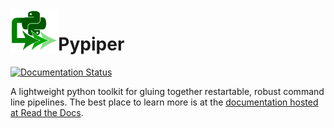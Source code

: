 <img src="logo_pypiper.svg" alt="Pypiper logo" height="70" align="left"/>

# Pypiper

[![Documentation Status](https://readthedocs.org/projects/pypiper/badge/?version=latest)](http://pypiper.readthedocs.org/en/latest/?badge=latest)

A lightweight python toolkit for gluing together restartable, robust command line pipelines. The best place to learn more is at the [documentation hosted at Read the Docs](http://pypiper.readthedocs.org/).
